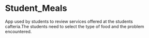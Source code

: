 # Student_Meals
App used by students to review services offered at the students cafteria.The students need to select the type of food and the problem encountered.
